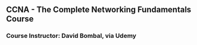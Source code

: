 ## CCNA - The Complete Networking Fundamentals Course
### Course Instructor: David Bombal, via Udemy


